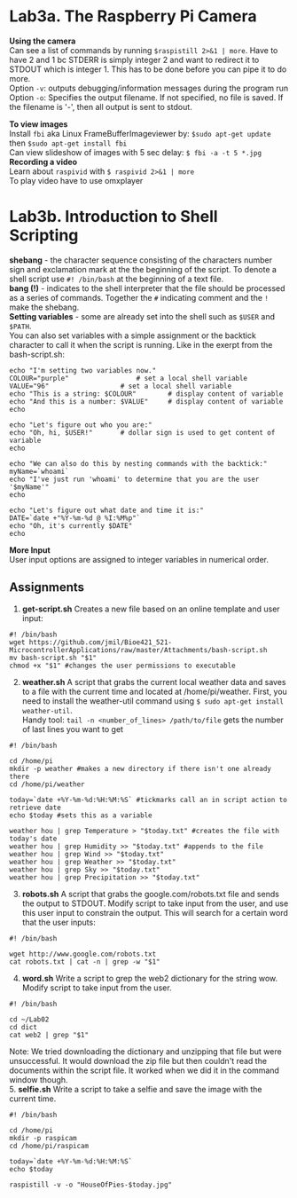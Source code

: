 
# Lab3a. The Raspberry Pi Camera  
**Using the camera**  
Can see a list of commands by running `$raspistill 2>&1 | more`. Have to have 2 and 1 bc STDERR is simply integer 2 and want to redirect it to STDOUT which is integer 1. This has to be done before you can pipe it to do more.  
Option `-v`: outputs debugging/information messages during the program run  
Option `-o`: Specifies the output filename. If not specified, no file is saved. If the filename is '-', then all output is sent to stdout.  

**To view images**  
Install `fbi` aka Linux FrameBufferImageviewer by: `$sudo apt-get update` then `$sudo apt-get install fbi`  
Can view slideshow of images with 5 sec delay: `$ fbi -a -t 5 *.jpg`  
**Recording a video**   
Learn about `raspivid` with `$ raspivid 2>&1 | more`  
To play video have to use omxplayer  

# Lab3b. Introduction to Shell Scripting  
**shebang** - the character sequence consisting of the characters number sign and exclamation mark at the the beginning of the script. To denote a shell script use `#! /bin/bash` at the beginning of a text file.  
**bang (!)** - indicates to the shell interpreter that the file should be processed as a series of commands. Together the `#` indicating comment and the `!` make the shebang.  
**Setting variables** - some are already set into the shell such as `$USER` and `$PATH`.  
You can also set variables with a simple assignment or the backtick character to call it when the script is running. Like in the exerpt from the bash-script.sh:

```
echo "I'm setting two variables now."  
COLOUR="purple"					# set a local shell variable  
VALUE="96"					# set a local shell variable  
echo "This is a string: $COLOUR"		# display content of variable  
echo "And this is a number: $VALUE"		# display content of variable  
echo  

echo "Let's figure out who you are:"  
echo "Oh, hi, $USER!"		# dollar sign is used to get content of variable  
echo  

echo "We can also do this by nesting commands with the backtick:"  
myName=`whoami`  
echo "I've just run 'whoami' to determine that you are the user '$myName'"  
echo  

echo "Let's figure out what date and time it is:"  
DATE=`date +"%Y-%m-%d @ %I:%M%p"`  
echo "Oh, it's currently $DATE"  
echo
```  
**More Input**  
User input options are assigned to integer variables in numerical order.  

## Assignments  
1. **get-script.sh** Creates a new file based on an online template and user input:  
```
#! /bin/bash
wget https://github.com/jmil/Bioe421_521-MicrocontrollerApplications/raw/master/Attachments/bash-script.sh 
mv bash-script.sh "$1"
chmod +x "$1" #changes the user permissions to executable
```  
2. **weather.sh** A script that grabs the current local weather data and saves to a file with the current time and located at /home/pi/weather.
First, you need to install the weather-util command using `$ sudo apt-get install weather-util`.  
Handy tool: `tail -n <number_of_lines> /path/to/file` gets the number of last lines you want to get  
```
#! /bin/bash

cd /home/pi
mkdir -p weather #makes a new directory if there isn't one already there
cd /home/pi/weather

today=`date +%Y-%m-%d:%H:%M:%S` #tickmarks call an in script action to retrieve date
echo $today #sets this as a variable

weather hou | grep Temperature > "$today.txt" #creates the file with today's date
weather hou | grep Humidity >> "$today.txt" #appends to the file
weather hou | grep Wind >> "$today.txt"
weather hou | grep Weather >> "$today.txt"
weather hou | grep Sky >> "$today.txt"
weather hou | grep Precipitation >> "$today.txt"
```

3. **robots.sh** A script that grabs the google.com/robots.txt file and sends the output to STDOUT. Modify script to take input from the user, and use this user input to constrain the output. This will search for a certain word that the user inputs:
```
#! /bin/bash

wget http://www.google.com/robots.txt  
cat robots.txt | cat -n | grep -w "$1" 
```

4. **word.sh** Write a script to grep the web2 dictionary for the string wow. Modify script to take input from the user.
```
#! /bin/bash

cd ~/Lab02
cd dict 
cat web2 | grep "$1"
```
Note: We tried downloading the dictionary and unzipping that file but were unsuccessful. It would download the zip file but then couldn't read the documents within the script file. It worked when we did it in the command window though.  
5. **selfie.sh** Write a script to take a selfie and save the image with the current time.
```
#! /bin/bash

cd /home/pi
mkdir -p raspicam
cd /home/pi/raspicam

today=`date +%Y-%m-%d:%H:%M:%S` 
echo $today

raspistill -v -o "HouseOfPies-$today.jpg"
```
